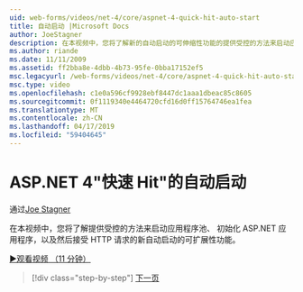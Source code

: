 ```yaml
---
uid: web-forms/videos/net-4/core/aspnet-4-quick-hit-auto-start
title: 自动启动 |Microsoft Docs
author: JoeStagner
description: 在本视频中，您将了解新的自动启动的可伸缩性功能的提供受控的方法来启动应用程序池，initializ...
ms.author: riande
ms.date: 11/11/2009
ms.assetid: ff2bba8e-4dbb-4b73-95fe-0bba17152ef5
msc.legacyurl: /web-forms/videos/net-4/core/aspnet-4-quick-hit-auto-start
msc.type: video
ms.openlocfilehash: c1e0a596cf9928ebf8447dc1aaa1dbeac85c8605
ms.sourcegitcommit: 0f1119340e4464720cfd16d0ff15764746ea1fea
ms.translationtype: MT
ms.contentlocale: zh-CN
ms.lasthandoff: 04/17/2019
ms.locfileid: "59404645"
---
```

# <a name="aspnet-4-quick-hit---auto-start"></a>ASP.NET 4"快速 Hit"的自动启动

通过[Joe Stagner](https://github.com/JoeStagner)

在本视频中，您将了解提供受控的方法来启动应用程序池、 初始化 ASP.NET 应用程序，以及然后接受 HTTP 请求的新自动启动的可扩展性功能。 

[&#9654;观看视频 （11 分钟）](https://channel9.msdn.com/Blogs/ASP-NET-Site-Videos/aspnet-4-quick-hit-auto-start)

> [!div class="step-by-step"]
> [下一页](aspnet-4-quick-hit-clean-webconfig-files.md)
